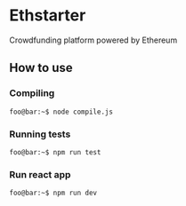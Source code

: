 # Ethstarter
Crowdfunding platform powered by Ethereum 

## How to use

### Compiling
```console
foo@bar:~$ node compile.js
```
### Running tests
```console
foo@bar:~$ npm run test
```
### Run react app
```console
foo@bar:~$ npm run dev
```
